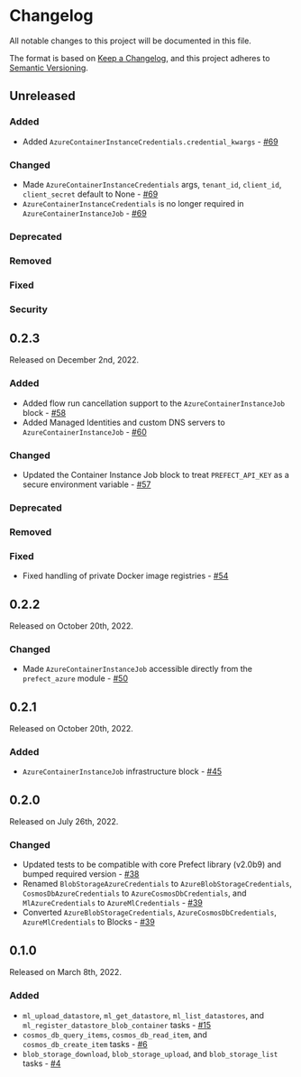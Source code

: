 # Changelog

All notable changes to this project will be documented in this file.

The format is based on [Keep a Changelog](https://keepachangelog.com/en/1.0.0/),
and this project adheres to [Semantic Versioning](https://semver.org/spec/v2.0.0.html).

## Unreleased

### Added

- Added `AzureContainerInstanceCredentials.credential_kwargs` - [#69](https://github.com/PrefectHQ/prefect-azure/pull/69)

### Changed

- Made `AzureContainerInstanceCredentials` args, `tenant_id`, `client_id`, `client_secret` default to None - [#69](https://github.com/PrefectHQ/prefect-azure/pull/69)
- `AzureContainerInstanceCredentials` is no longer required in `AzureContainerInstanceJob` - [#69](https://github.com/PrefectHQ/prefect-azure/pull/69)

### Deprecated

### Removed

### Fixed

### Security

## 0.2.3

Released on December 2nd, 2022.

### Added

- Added flow run cancellation support to the `AzureContainerInstanceJob` block - [#58](https://github.com/PrefectHQ/prefect-azure/pull/58)
- Added Managed Identities and custom DNS servers to `AzureContainerInstanceJob` - [#60](https://github.com/PrefectHQ/prefect-azure/pull/60)

### Changed

- Updated the Container Instance Job block to treat `PREFECT_API_KEY` as a secure environment variable - [#57](https://github.com/PrefectHQ/prefect-azure/pull/57)

### Deprecated

### Removed

### Fixed

- Fixed handling of private Docker image registries - [#54](https://github.com/PrefectHQ/prefect-azure/pull/54)

## 0.2.2

Released on October 20th, 2022.

### Changed

- Made `AzureContainerInstanceJob` accessible directly from the `prefect_azure` module - [#50](https://github.com/PrefectHQ/prefect-azure/pull/50)

## 0.2.1

Released on October 20th, 2022.

### Added

- `AzureContainerInstanceJob` infrastructure block - [#45](https://github.com/PrefectHQ/prefect-azure/pull/45)

## 0.2.0

Released on July 26th, 2022.

### Changed

- Updated tests to be compatible with core Prefect library (v2.0b9) and bumped required version - [#38](https://github.com/PrefectHQ/prefect-azure/pull/38)
- Renamed `BlobStorageAzureCredentials` to `AzureBlobStorageCredentials`, `CosmosDbAzureCredentials` to `AzureCosmosDbCredentials`, and `MlAzureCredentials` to `AzureMlCredentials` - [#39](https://github.com/PrefectHQ/prefect-azure/pull/39)
- Converted `AzureBlobStorageCredentials`, `AzureCosmosDbCredentials`, `AzureMlCredentials` to Blocks - [#39](https://github.com/PrefectHQ/prefect-azure/pull/39)

## 0.1.0

Released on March 8th, 2022.

### Added

- `ml_upload_datastore`, `ml_get_datastore`, `ml_list_datastores`, and `ml_register_datastore_blob_container` tasks - [#15](https://github.com/PrefectHQ/prefect-azure/pull/15)
- `cosmos_db_query_items`, `cosmos_db_read_item`, and `cosmos_db_create_item` tasks - [#6](https://github.com/PrefectHQ/prefect-azure/pull/6)
- `blob_storage_download`, `blob_storage_upload`, and `blob_storage_list` tasks - [#4](https://github.com/PrefectHQ/prefect-azure/pull/4)
